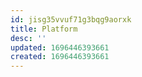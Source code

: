 ```yaml
---
id: jisg35vvuf71g3bqg9aorxk
title: Platform
desc: ''
updated: 1696446393661
created: 1696446393661
---
```

